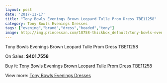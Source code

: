 ```yaml
---
layout: post
date: '2017-11-17'
title: "Tony Bowls Evenings Brown Leopard Tulle Prom Dress TBE11258"
category: Tony Bowls Evenings Dresses
tags: ["evening","brand","dress","beaded","tony"]
image: http://img.princessan.com/18758-thickbox_default/tony-bowls-evenings-brown-leopard-tulle-prom-dress-tbe11258.jpg
---
```

Tony Bowls Evenings Brown Leopard Tulle Prom Dress TBE11258

On Sales: **$401.7558**
<a href="https://www.princessan.com/en/tony-bowls-evenings-dresses/8559-tony-bowls-evenings-brown-leopard-tulle-prom-dress-tbe11258.html"><amp-img layout="responsive" width="600" height="600" src="//img.princessan.com/18758-thickbox_default/tony-bowls-evenings-brown-leopard-tulle-prom-dress-tbe11258.jpg" alt="Tony Bowls Evenings Brown Leopard Tulle Prom Dress TBE11258 0" /></a>
<a href="https://www.princessan.com/en/tony-bowls-evenings-dresses/8559-tony-bowls-evenings-brown-leopard-tulle-prom-dress-tbe11258.html"><amp-img layout="responsive" width="600" height="600" src="//img.princessan.com/18761-thickbox_default/tony-bowls-evenings-brown-leopard-tulle-prom-dress-tbe11258.jpg" alt="Tony Bowls Evenings Brown Leopard Tulle Prom Dress TBE11258 1" /></a>
<a href="https://www.princessan.com/en/tony-bowls-evenings-dresses/8559-tony-bowls-evenings-brown-leopard-tulle-prom-dress-tbe11258.html"><amp-img layout="responsive" width="600" height="600" src="//img.princessan.com/18760-thickbox_default/tony-bowls-evenings-brown-leopard-tulle-prom-dress-tbe11258.jpg" alt="Tony Bowls Evenings Brown Leopard Tulle Prom Dress TBE11258 2" /></a>
<a href="https://www.princessan.com/en/tony-bowls-evenings-dresses/8559-tony-bowls-evenings-brown-leopard-tulle-prom-dress-tbe11258.html"><amp-img layout="responsive" width="600" height="600" src="//img.princessan.com/18759-thickbox_default/tony-bowls-evenings-brown-leopard-tulle-prom-dress-tbe11258.jpg" alt="Tony Bowls Evenings Brown Leopard Tulle Prom Dress TBE11258 3" /></a>

Buy it: [Tony Bowls Evenings Brown Leopard Tulle Prom Dress TBE11258](https://www.princessan.com/en/tony-bowls-evenings-dresses/8559-tony-bowls-evenings-brown-leopard-tulle-prom-dress-tbe11258.html "Tony Bowls Evenings Brown Leopard Tulle Prom Dress TBE11258")

View more: [Tony Bowls Evenings Dresses](https://www.princessan.com/en/67-tony-bowls-evenings-dresses "Tony Bowls Evenings Dresses")